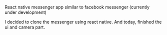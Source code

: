 React native messenger app similar to facebook messenger (currently under development)

I decided to clone the messenger using react native.
And today, finished the ui and camera part.




